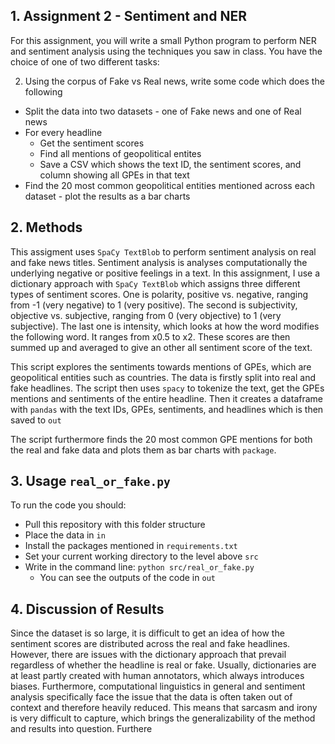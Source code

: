 ## 1. Assignment 2 - Sentiment and NER
For this assignment, you will write a small Python program to perform NER and sentiment analysis using the techniques you saw in class. You have the choice of one of two different tasks:

2. Using the corpus of Fake vs Real news, write some code which does the following
- Split the data into two datasets - one of Fake news and one of Real news
- For every headline
   - Get the sentiment scores
   - Find all mentions of geopolitical entites
   - Save a CSV which shows the text ID, the sentiment scores, and column showing all GPEs in that text
- Find the 20 most common geopolitical entities mentioned across each dataset - plot the results as a bar charts
  
## 2. Methods
This assigment uses ```SpaCy TextBlob``` to perform sentiment analysis on real and fake news titles. Sentiment analysis is analyses computationally the underlying negative or positive feelings in a text. In this assignment, I use a dictionary approach with ```SpaCy TextBlob``` which assigns three different types of sentiment scores. One is polarity, positive vs. negative, ranging from -1 (very negative) to 1 (very positive). The second is subjectivity, objective vs. subjective, ranging from 0 (very objective) to 1 (very subjective). The last one is intensity, which looks at how the word modifies the following word. It ranges from x0.5 to x2. These scores are then summed up and averaged to give an other all sentiment score of the text.

This script explores the sentiments towards mentions of GPEs, which are geopolitical entities such as countries. The data is firstly split into real and fake headlines. The script then uses ```spacy``` to tokenize the text, get the GPEs mentions and sentiments of the entire headline. Then it creates a dataframe with ```pandas``` with the text IDs, GPEs, sentiments, and headlines which is then saved to ```out```

The script furthermore finds the 20 most common GPE mentions for both the real and fake data and plots them as bar charts with ```package```. 

## 3. Usage ```real_or_fake.py```
To run the code you should:
- Pull this repository with this folder structure
- Place the data in ```in```
- Install the packages mentioned in ```requirements.txt```
- Set your current working directory to the level above ```src```
- Write in the command line: ```python src/real_or_fake.py```
   - You can see the outputs of the code in ```out```

## 4. Discussion of Results
Since the dataset is so large, it is difficult to get an idea of how the sentiment scores are distributed across the real and fake headlines. However, there are issues with the dictionary approach that prevail regardless of whether the headline is real or fake. Usually, dictionaries are at least partly created with human annotators, which always introduces biases. Furthermore, computational linguistics in general and sentiment analysis specifically face the issue that the data is often taken out of context and therefore heavily reduced. This means that sarcasm and irony is very difficult to capture, which brings the generalizability of the method and results into question. Furthere
